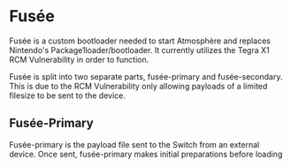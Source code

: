 # Fusée

Fusée is a custom bootloader needed to start Atmosphère and replaces Nintendo's Package1loader/bootloader. It currently utilizes the Tegra X1 RCM Vulnerability in order to function.

Fusée is split into two separate parts, fusée-primary and fusée-secondary. This is due to the RCM Vulnerability only allowing payloads of a limited filesize to be sent to the device.

## Fusée-Primary

Fusée-primary is the payload file sent to the Switch from an external device. Once sent, fusée-primary makes initial preparations before loading
